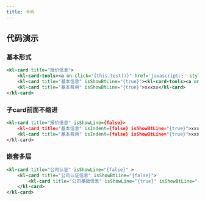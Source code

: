 ```yaml
---
title: 卡片
---
```


## 代码演示

### 基本形式

<!-- demo_start -->
<div class="m-example"></div>

```xml
<kl-card title="报价信息">
    <kl-card-tools><a on-click="{this.test()}" href='javascript:;' style='font-size: 12px'>点击跳转</a></kl-card-tools>
    <kl-card title="基本信息" isShowBtLine="{true}"><kl-card-tools><a on-click="{this.test()}" href='javascript:;' style='font-size: 12px'>点击跳转</a></kl-card-tools>xxxxx</kl-card>
    <kl-card title="基本费用" isShowBtLine="{true}">xxxxx</kl-card>
</kl-card>
```
<!-- demo_end -->

### 子card前面不缩进

<!-- demo_start -->
<div class="m-example"></div>

```xml
<kl-card title="报价信息" isShowLine={false}>
    <kl-card title="基本信息" isIndent={false} isShowBtLine="{true}">xxxxx</kl-card>
    <kl-card title="基本费用" isIndent={false} isShowBtLine="{true}">xxxxx</kl-card>
</kl-card>
```
<!-- demo_end -->

### 嵌套多层

<!-- demo_start -->
<div class="m-example"></div>

```xml
<kl-card title="公司认证" isShowLine="{false}" >
    <kl-card title="公司认证信息" isShowBtLine="{false}">
        <kl-card title="公司基础信息" isShowLine="{true}" isShowBtLine="{false}">xxxxx</kl-card>
    </kl-card>
</kl-card>
```
<!-- demo_end -->
